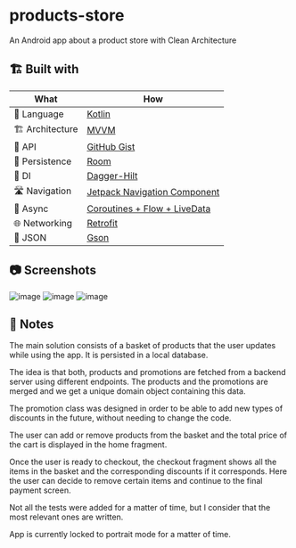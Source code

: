 # products-store
An Android app about a product store with Clean Architecture

## 🏗️️ Built with
| What                    | How                        |
|----------------         |------------------------------    |
| 📝  Language            | [Kotlin](https://kotlinlang.org/)                            |
| 🏗  Architecture        | [MVVM](https://en.wikipedia.org/wiki/Model%E2%80%93view%E2%80%93viewmodel)                            |
| 🧠  API                 | [GitHub Gist](https://gist.githubusercontent.com/palcalde/6c19259bd32dd6aafa327fa557859c2f/raw/ba51779474a150ee4367cda4f4ffacdcca479887/Products.json)                            |
| 💾  Persistence         | [Room](https://developer.android.com/training/data-storage/room)                            |
| 💉  DI                  | [Dagger-Hilt](https://dagger.dev/hilt/)                        |
| 🛣️  Navigation          | [Jetpack Navigation Component](https://developer.android.com/guide/navigation)                        |
| 🌊  Async               | [Coroutines + Flow + LiveData](https://kotlinlang.org/docs/coroutines-overview.html)                |
| 🌐  Networking          | [Retrofit](https://github.com/square/retrofit)                        |
| 📄  JSON                | [Gson](https://github.com/google/gson)                            |

## 📷 Screenshots
![image](https://user-images.githubusercontent.com/48637183/184250472-7295d4e0-c7ea-4185-bc02-fa6b4333ac9a.png)
![image](https://user-images.githubusercontent.com/48637183/184250580-f730b5c8-84b0-45c4-a001-f9f86195f6ff.png)
![image](https://user-images.githubusercontent.com/48637183/184250665-bb7ffc28-006f-45f5-a194-c2987ba07196.png)

## 📓 Notes
The main solution consists of a basket of products that the user updates while using the app. It is persisted in a local database.

The idea is that both, products and promotions are fetched from a backend server using different endpoints. The products and the promotions are merged and we get a unique domain object containing this data.

The promotion class was designed in order to be able to add new types of discounts in the future, without needing to change the code.

The user can add or remove products from the basket and the total price of the cart is displayed in the home fragment.

Once the user is ready to checkout, the checkout fragment shows all the items in the basket and the corresponding discounts if it corresponds. Here the user can decide to remove certain items and continue to the final payment screen.

Not all the tests were added for a matter of time, but I consider that the most relevant ones are written.

App is currently locked to portrait mode for a matter of time.

